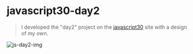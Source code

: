 # javascript30-day2
> I developed the "day2" project on the [javascript30](https://javascript30.com/) site with a design of my own.

![js-day2-img](https://user-images.githubusercontent.com/60268874/153495343-52729479-6e8c-49c6-981d-a1f5c44b8d66.jpeg)
